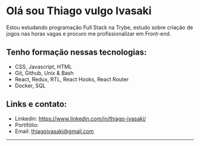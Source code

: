 # Olá sou Thiago vulgo Ivasaki

Estou estudando programação Full Stack na Trybe, estudo sobre criação de jogos nas horas vagas e procuro me profissionalizar em Front-end.

## Tenho formação nessas tecnologias:
- CSS, Javascript, HTML
- Git, Github, Unix & Bash
- React, Redux, RTL, React Hooks, React Router
- Docker, SQL

## Links e contato:
- Linkedin: https://www.linkedin.com/in/thiago-ivasaki/
- Portifólio: 
- Email: thiagoivasaki@gmail.com
---------------------------------------------------------------------------------------------------------------------------------------------------------
